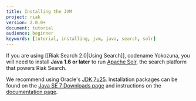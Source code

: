 ```yaml
---
title: Installing the JVM
project: riak
version: 2.0.0+
document: tutorial
audience: beginner
keywords: [tutorial, installing, jvm, java, search, solr]
---
```


If you are using [[Riak Search 2.0|Using Search]], codename Yokozuna, you will need to install **Java 1.6 or later** to run [Apache Solr](https://lucene.apache.org/solr/), the search platform that powers Riak Search.

We recommend using Oracle's [JDK 7u25](http://www.oracle.com/technetwork/java/javase/7u25-relnotes-1955741.html). Installation packages can be found on the [Java SE 7 Downloads page](http://www.oracle.com/technetwork/java/javase/downloads/java-archive-downloads-javase7-521261.html#jre-7u25-oth-JPR) and instructions on the [documentation page](http://www.oracle.com/technetwork/java/javase/documentation/index.html).
